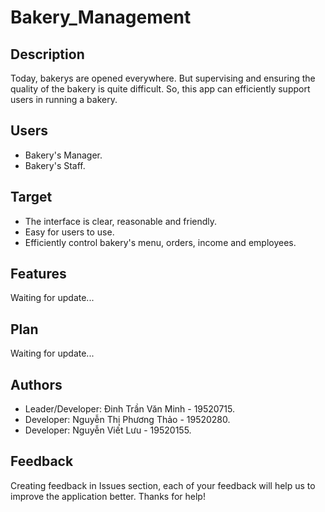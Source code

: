 # Bakery_Management

## Description

Today, bakerys are opened everywhere. But supervising and ensuring the quality of the bakery is quite difficult. So, this app can efficiently support users in running a bakery.

## Users

- Bakery's Manager.
- Bakery's Staff.

## Target

- The interface is clear, reasonable and friendly.
- Easy for users to use.
- Efficiently control bakery's menu, orders, income and employees.

## Features

Waiting for update...

## Plan

Waiting for update...

## Authors

- Leader/Developer: Đinh Trần Văn Minh - 19520715.
- Developer: Nguyễn Thị Phương Thảo - 19520280.
- Developer: Nguyễn Viết Lưu - 19520155.

## Feedback

Creating feedback in Issues section, each of your feedback will help us to improve the application better. Thanks for help!
